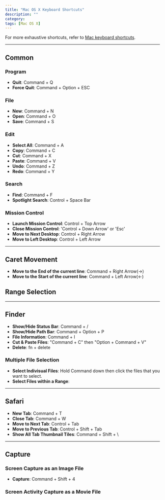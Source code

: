 ```yaml
---
title: "Mac OS X Keyboard Shortcuts"
description: ""
category: 
tags: [Mac OS X]
---
```


For more exhaustive shortcuts, refer to [Mac keyboard shortcuts](https://support.apple.com/en-us/HT201236).

---

## Common

### Program
* **Quit**: Command + Q
* **Force Quit**: Command + Option + ESC

### File
* **New**: Command + N
* **Open**: Command + O
* **Save**: Command + S

### Edit
* **Select All**: Command + A
* **Copy**: Command + C
* **Cut**: Command + X
* **Paste**: Command + V
* **Undo**: Command + Z
* **Redo**: Command + Y

### Search
* **Find**: Command + F
* **Spotlight Search**: Control + Space Bar

### Mission Control
* **Launch Mission Control**: Control + Top Arrow
* **Close Mission Control**: 'Control + Down Arrow' or 'Esc'
* **Move to Next Desktop**: Control + Right Arrow
* **Move to Left Desktop**: Control + Left Arrow

---

## Caret Movement
* **Move to the End of the current line**: Command + Right Arrow(->)
* **Move to the Start of the current line**: Command + Left Arrow(<-)
## Range Selection

----

## Finder
* **Show/Hide Status Bar**: Command + /
* **Show/Hide Path Bar**: Command + Option + P
* **File Information**: Command + I
* **Cut & Paste Files**: "Command + C" then "Option + Command + V"
* **Delete**: fn + delete

### Multiple File Selection
* **Select Indivisual Files**: Hold Command down then click the files that you want to select.
* **Select Files within a Range**: 

----

## Safari
* **New Tab**: Command + T
* **Close Tab**: Command + W
* **Move to Next Tab**: Control + Tab
* **Move to Previous Tab**: Control + Shift + Tab
* **Show All Tab Thumbnail Tiles**: Command + Shift + \

----

## Capture

### Screen Capture as an Image File
* **Capture**: Command + Shift + 4

### Screen Activity Capture as a Movie File
